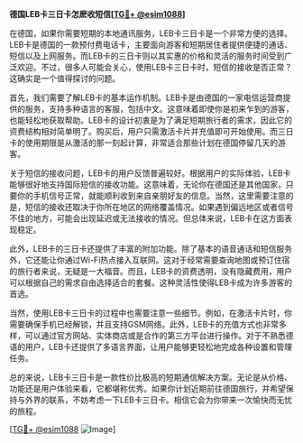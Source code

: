 **德国LEB卡三日卡怎麽收短信[[TG💪+ @esim1088](https://t.me/s/esim1088)]**

在德国，如果你需要短期的本地通讯服务，LEB卡三日卡是一个非常方便的选择。LEB卡是德国的一款预付费电话卡，主要面向游客和短期居住者提供便捷的通话、短信以及上网服务。而LEB卡的三日卡则以其实惠的价格和灵活的服务时间受到广泛欢迎。不过，很多人可能会关心，使用LEB卡三日卡时，短信的接收是否正常？这确实是一个值得探讨的问题。

首先，我们需要了解LEB卡的基本运作机制。LEB卡是由德国的一家电信运营商提供的服务，支持多种语言的客服，包括中文。这意味着即使你是初来乍到的游客，也能轻松地获取帮助。LEB卡的设计初衷是为了满足短期旅行者的需求，因此它的资费结构相对简单明了。购买后，用户只需激活卡片并充值即可开始使用。而三日卡的使用期限是从激活的那一刻起计算，非常适合那些计划在德国停留几天的游客。

关于短信的接收问题，LEB卡的用户反馈普遍较好。根据用户的实际体验，LEB卡能够很好地支持国际短信的接收功能。这意味着，无论你在德国还是其他国家，只要你的手机信号正常，就能顺利收到来自亲朋好友的信息。当然，这里需要注意的是，短信的接收还取决于你所在地区的网络覆盖情况。如果遇到偏远地区或者信号不佳的地方，可能会出现延迟或无法接收的情况。但总体来说，LEB卡在这方面表现稳定。

此外，LEB卡的三日卡还提供了丰富的附加功能。除了基本的语音通话和短信服务外，它还能让你通过Wi-Fi热点接入互联网。这对于经常需要查询地图或预订住宿的旅行者来说，无疑是一大福音。而且，LEB卡的资费透明，没有隐藏费用，用户可以根据自己的需求自由选择适合的套餐。这种灵活性使得LEB卡成为许多游客的首选。

当然，使用LEB卡三日卡的过程中也需要注意一些细节。例如，在激活卡片时，你需要确保手机已经解锁，并且支持GSM网络。此外，LEB卡的充值方式也非常多样，可以通过官方网站、实体商店或是合作的第三方平台进行操作。对于不熟悉德语的用户，LEB卡还提供了多语言界面，让用户能够更轻松地完成各种设置和管理任务。

总的来说，LEB卡三日卡是一款性价比极高的短期通信解决方案。无论是从价格、功能还是用户体验来看，它都堪称优秀。如果你计划近期前往德国旅行，并希望保持与外界的联系，不妨考虑一下LEB卡三日卡。相信它会为你带来一次愉快而无忧的旅程。

[[TG💪+ @esim1088](https://t.me/s/esim1088) ![Image](https://i.postimg.cc/4NQfJmqS/Snipaste-2025-05-13-00-14-12.png)]